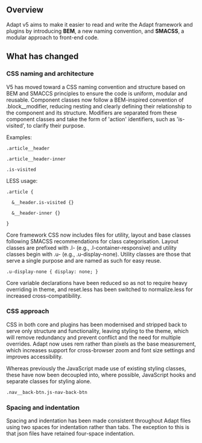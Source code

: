## Overview
Adapt v5 aims to make it easier to read and write the Adapt framework and plugins by introducing **BEM**, a new naming convention, and **SMACSS**, a modular approach to front-end code.

## What has changed

### CSS naming and architecture 

V5 has moved toward a CSS naming convention and structure based on BEM and SMACCS principles to ensure the code is uniform, modular and reusable. Component classes now follow a BEM-inspired convention of .block__modifier, reducing nesting and clearly defining their relationship to the component and its structure. Modifiers are separated from these component classes and take the form of 'action' identifiers, such as 'is-visited', to clarify their purpose. 

Examples: 

`.article__header`

`.article__header-inner`

`.is-visited`

LESS usage: 

    .article {

      &__header.is-visited {}

      &__header-inner {}

    }

Core framework CSS now includes files for utility, layout and base classes following SMACSS recommendations for class categorisation. Layout classes are prefixed with .l- (e.g., .l-container-responsive) and utility classes begin with .u- (e.g., .u-display-none). Utility classes are those that serve a single purpose and are named as such for easy reuse. 

`.u-display-none { display: none; }`

Core variable declarations have been reduced so as not to require heavy overriding in theme, and reset.less has been switched to normalize.less for increased cross-compatibility. 

### CSS approach 

CSS in both core and plugins has been modernised and stripped back to serve only structure and functionality, leaving styling to the theme, which will remove redundancy and prevent conflict and the need for multiple overrides. Adapt now uses rem rather than pixels as the base measurement, which increases support for cross-browser zoom and font size settings and improves accessibility. 

Whereas previously the JavaScript made use of existing styling classes, these have now been decoupled into, where possible, JavaScript hooks and separate classes for styling alone.  

`.nav__back-btn.js-nav-back-btn`

### Spacing and indentation 

Spacing and indentation has been made consistent throughout Adapt files using two spaces for indentation rather than tabs. The exception to this is that json files have retained four-space indentation. 